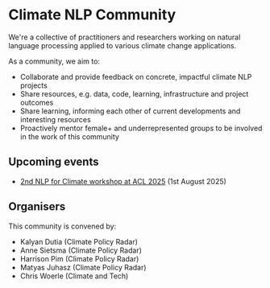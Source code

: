 # Climate NLP Community

We're a collective of practitioners and researchers working on natural language processing applied to various climate change applications. 

As a community, we aim to:

- Collaborate and provide feedback on concrete, impactful climate NLP projects
- Share resources, e.g. data, code, learning, infrastructure and project outcomes
- Share learning, informing each other of current developments and interesting resources
- Proactively mentor female+ and underrepresented groups to be involved in the work of this community

## Upcoming events

- [2nd NLP for Climate workshop at ACL 2025](https://nlp4climate.github.io/) (1st August 2025)

## Organisers

This community is convened by:

- Kalyan Dutia (Climate Policy Radar)
- Anne Sietsma (Climate Policy Radar)
- Harrison Pim (Climate Policy Radar)
- Matyas Juhasz (Climate Policy Radar)
- Chris Woerle (Climate and Tech)
